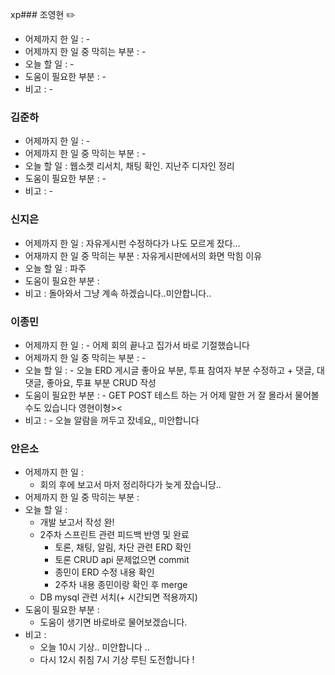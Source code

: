 xp### 조영현 ✏️
* 어제까지 한 일 : -  
* 어제까지 한 일 중 막히는 부분 : -  
* 오늘 할 일 : -
* 도움이 필요한 부분 : -  
* 비고 : -


### 김준하
* 어제까지 한 일 : -
* 어제까지 한 일 중 막히는 부분 : -  
* 오늘 할 일 : 웹소켓 리서치, 채팅 확인. 지난주 디자인 정리
* 도움이 필요한 부분 : -  
* 비고 : -


### 신지은
- 어제까지 한 일 : 자유게시펀 수정하다가 나도 모르게 잤다…
- 어재까지 한 일 중 막히는 부분 : 자유게시판에서의 화면 막힘 이유
- 오늘 할 일 : 파주
- 도움이 필요한 부분 :
- 비고 : 돌아와서 그냥 계속 하겠습니다..미안합니다..
  

### 이종민
* 어제까지 한 일 : -  어제 회의 끝나고 집가서 바로 기절했습니다
* 어제까지 한 일 중 막히는 부분 : -  
* 오늘 할 일 : - 오늘 ERD 게시글 좋아요 부분, 투표 참여자 부분 수정하고 + 댓글, 대댓글, 좋아요, 투표 부분 CRUD 작성
* 도움이 필요한 부분 : - GET POST 테스트 하는 거 어제 말한 거 잘 몰라서 물어볼 수도 있습니다 영현이형><
* 비고 : - 오늘 알람을 꺼두고 잤네요,, 미안합니다



### 안은소
* 어제까지 한 일 : 
	* 회의 후에 보고서 마저 정리하다가 늦게 잤습니당.. 
* 어제까지 한 일 중 막히는 부분 : 
* 오늘 할 일 : 
	* 개발 보고서 작성 완!
	* 2주차 스프린트 관련 피드백 반영 및 완료
		* 토론, 채팅, 알림, 차단 관련 ERD 확인
		* 토론 CRUD api 문제없으면 commit
		* 종민이 ERD 수정 내용 확인
		* 2주차 내용 종민이랑 확인 후 merge
	* DB mysql 관련 서치(+ 시간되면 적용까지)
* 도움이 필요한 부분 : 
	* 도움이 생기면 바로바로 물어보겠습니다.
* 비고 : 
	* 오늘 10시 기상.. 미안합니다 ..
	* 다시 12시 취침 7시 기상 루틴 도전합니다 ! 
  
